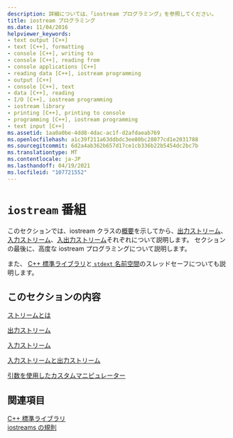 ```yaml
---
description: 詳細については、「iostream プログラミング」を参照してください。
title: iostream プログラミング
ms.date: 11/04/2016
helpviewer_keywords:
- text output [C++]
- text [C++], formatting
- console [C++], writing to
- console [C++], reading from
- console applications [C++]
- reading data [C++], iostream programming
- output [C++]
- console [C++], text
- data [C++], reading
- I/O [C++], iostream programming
- iostream library
- printing [C++], printing to console
- programming [C++], iostream programming
- text input [C++]
ms.assetid: 1aa0a0be-4dd8-4dac-ac1f-d2afdaeab769
ms.openlocfilehash: a1c39f211a63ddbdc3ee80bc28077cd1e2031788
ms.sourcegitcommit: 6d2a4ab362b657d17ce1cb336b22b5454dc2bc7b
ms.translationtype: MT
ms.contentlocale: ja-JP
ms.lasthandoff: 04/19/2021
ms.locfileid: "107721552"
---
```

# <a name="iostream-programming"></a>`iostream` 番組

このセクションでは、iostream クラスの[概要](../standard-library/what-a-stream-is.md)を示してから、[出力ストリーム](../standard-library/output-streams.md)、[入力ストリーム](../standard-library/input-streams.md)、[入出力ストリーム](../standard-library/input-output-streams.md)それぞれについて説明します。 セクションの最後に、高度な iostream プログラミングについて説明します。

また、 [C++ 標準ライブラリ](../standard-library/thread-safety-in-the-cpp-standard-library.md)と[ `stdext` 名前空間](../standard-library/stdext-namespace.md)のスレッドセーフについても説明します。

## <a name="in-this-section"></a>このセクションの内容

[ストリームとは](../standard-library/what-a-stream-is.md)

[出力ストリーム](../standard-library/output-streams.md)

[入力ストリーム](../standard-library/input-streams.md)

[入力ストリームと出力ストリーム](../standard-library/input-output-streams.md)

[引数を使用したカスタムマニピュレーター](../standard-library/custom-manipulators-with-arguments.md)

## <a name="see-also"></a>関連項目

[C++ 標準ライブラリ](../standard-library/cpp-standard-library-reference.md)\
[iostreams の規則](../standard-library/iostreams-conventions.md)
